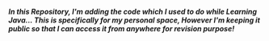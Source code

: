<b><i>In this Repository, I'm adding the code which I used to do while Learning Java...
This is specifically for my personal space, However I'm keeping it public so that I can access it from anywhere for revision purpose!</i></b>
